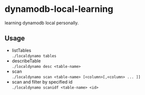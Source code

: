 # dynamodb-local-learning

learning dynamodb local personally.

## Usage
  
* listTables  
    `./localdynamo tables`
* describeTable  
    `./localdynamo desc <table-name>`
* scan   
    `./localdynamo scan <table-name> [<column>[,<column> ... ]]`
* scan and filter by specified id  
    `./localdynamo scanidf <table-name> <id>`



